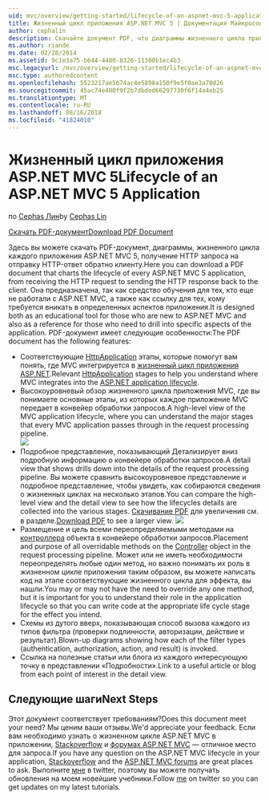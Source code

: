 ```yaml
---
uid: mvc/overview/getting-started/lifecycle-of-an-aspnet-mvc-5-application
title: Жизненный цикл приложения ASP.NET MVC 5 | Документация Майкрософт
author: cephalin
description: Скачайте документ PDF, что диаграммы жизненного цикла приложения ASP.NET MVC 5. В этом документе жизненного цикла показано высокоуровневое представление жизненного цикла MVC...
ms.author: riande
ms.date: 02/28/2014
ms.assetid: 9c1e3a75-b644-4480-8326-11300b1ec4b3
msc.legacyurl: /mvc/overview/getting-started/lifecycle-of-an-aspnet-mvc-5-application
msc.type: authoredcontent
ms.openlocfilehash: 5523217ae5674ac4e5898a150f9e5f0ae3a70d26
ms.sourcegitcommit: 45ac74e400f9f2b7dbded66297730f6f14a4eb25
ms.translationtype: MT
ms.contentlocale: ru-RU
ms.lasthandoff: 08/16/2018
ms.locfileid: "41824010"
---
```

<a name="lifecycle-of-an-aspnet-mvc-5-application"></a><span data-ttu-id="9bdfd-104">Жизненный цикл приложения ASP.NET MVC 5</span><span class="sxs-lookup"><span data-stu-id="9bdfd-104">Lifecycle of an ASP.NET MVC 5 Application</span></span>
====================
<span data-ttu-id="9bdfd-105">по [Cephas Лин](https://github.com/cephalin)</span><span class="sxs-lookup"><span data-stu-id="9bdfd-105">by [Cephas Lin](https://github.com/cephalin)</span></span>

[<span data-ttu-id="9bdfd-106">Скачать PDF-документ</span><span class="sxs-lookup"><span data-stu-id="9bdfd-106">Download PDF Document</span></span>](lifecycle-of-an-aspnet-mvc-5-application/_static/lifecycle-of-an-aspnet-mvc-5-application1.pdf)

<span data-ttu-id="9bdfd-107">Здесь вы можете скачать PDF-документ, диаграммы, жизненного цикла каждого приложения ASP.NET MVC 5, получение HTTP запроса на отправку HTTP-ответ обратно клиенту.</span><span class="sxs-lookup"><span data-stu-id="9bdfd-107">Here you can download a PDF document that charts the lifecycle of every ASP.NET MVC 5 application, from receiving the HTTP request to sending the HTTP response back to the client.</span></span> <span data-ttu-id="9bdfd-108">Она предназначена, так как средство обучения для тех, кто еще не работали с ASP.NET MVC, а также как ссылку для тех, кому требуется вникать в определенных аспектов приложения.</span><span class="sxs-lookup"><span data-stu-id="9bdfd-108">It is designed both as an educational tool for those who are new to ASP.NET MVC and also as a reference for those who need to drill into specific aspects of the application.</span></span> <span data-ttu-id="9bdfd-109">PDF-документ имеет следующие особенности:</span><span class="sxs-lookup"><span data-stu-id="9bdfd-109">The PDF document has the following features:</span></span>

- <span data-ttu-id="9bdfd-110">Соответствующие [HttpApplication](https://msdn.microsoft.com/library/system.web.httpapplication.aspx) этапы, которые помогут вам понять, где MVC интегрируется в [жизненный цикл приложения ASP.NET](https://msdn.microsoft.com/library/bb470252.aspx).</span><span class="sxs-lookup"><span data-stu-id="9bdfd-110">Relevant [HttpApplication](https://msdn.microsoft.com/library/system.web.httpapplication.aspx) stages to help you understand where MVC integrates into the [ASP.NET application lifecycle](https://msdn.microsoft.com/library/bb470252.aspx).</span></span>
- <span data-ttu-id="9bdfd-111">Высокоуровневый обзор жизненного цикла приложения MVC, где вы понимаете основные этапы, из которых каждое приложение MVC передает в конвейер обработки запросов.</span><span class="sxs-lookup"><span data-stu-id="9bdfd-111">A high-level view of the MVC application lifecycle, where you can understand the major stages that every MVC application passes through in the request processing pipeline.</span></span>  
    ![](lifecycle-of-an-aspnet-mvc-5-application/_static/image1.jpg)
- <span data-ttu-id="9bdfd-112">Подробное представление, показывающий Детализирует вниз подробную информацию о конвейере обработки запросов.</span><span class="sxs-lookup"><span data-stu-id="9bdfd-112">A detail view that shows drills down into the details of the request processing pipeline.</span></span> <span data-ttu-id="9bdfd-113">Вы можете сравнить высокоуровневое представление и подробное представление, чтобы увидеть, как собираются сведения о жизненных циклах на несколько этапов.</span><span class="sxs-lookup"><span data-stu-id="9bdfd-113">You can compare the high-level view and the detail view to see how the lifecycles details are collected into the various stages.</span></span> <span data-ttu-id="9bdfd-114">[Скачивание PDF](lifecycle-of-an-aspnet-mvc-5-application/_static/lifecycle-of-an-aspnet-mvc-5-application1.pdf) для увеличения см. в разделе.</span><span class="sxs-lookup"><span data-stu-id="9bdfd-114">[Download PDF](lifecycle-of-an-aspnet-mvc-5-application/_static/lifecycle-of-an-aspnet-mvc-5-application1.pdf) to see a larger view.</span></span>
    ![](lifecycle-of-an-aspnet-mvc-5-application/_static/image2.jpg)
- <span data-ttu-id="9bdfd-115">Размещение и цель всеми переопределяемыми методами на [контроллера](https://msdn.microsoft.com/library/system.web.mvc.controller.aspx) объекта в конвейере обработки запросов.</span><span class="sxs-lookup"><span data-stu-id="9bdfd-115">Placement and purpose of all overridable methods on the [Controller](https://msdn.microsoft.com/library/system.web.mvc.controller.aspx) object in the request processing pipeline.</span></span> <span data-ttu-id="9bdfd-116">Может или не иметь необходимости переопределять любые один метод, но важно понимать их роль в жизненном цикле приложения таким образом, вы можете написать код на этапе соответствующие жизненного цикла для эффекта, вы нашли.</span><span class="sxs-lookup"><span data-stu-id="9bdfd-116">You may or may not have the need to override any one method, but it is important for you to understand their role in the application lifecycle so that you can write code at the appropriate life cycle stage for the effect you intend.</span></span>
- <span data-ttu-id="9bdfd-117">Схемы из дутого вверх, показывающая способ вызова каждого из типов фильтра (проверки подлинности, авторизации, действие и результат).</span><span class="sxs-lookup"><span data-stu-id="9bdfd-117">Blown-up diagrams showing how each of the filter types (authentication, authorization, action, and result) is invoked.</span></span>
- <span data-ttu-id="9bdfd-118">Ссылка на полезные статьи или блога из каждого интересующую точку в представлении «Подробности».</span><span class="sxs-lookup"><span data-stu-id="9bdfd-118">Link to a useful article or blog from each point of interest in the detail view.</span></span>


## <a name="next-steps"></a><span data-ttu-id="9bdfd-119">Следующие шаги</span><span class="sxs-lookup"><span data-stu-id="9bdfd-119">Next Steps</span></span>

<span data-ttu-id="9bdfd-120">Этот документ соответствует требованиям?</span><span class="sxs-lookup"><span data-stu-id="9bdfd-120">Does this document meet your need?</span></span> <span data-ttu-id="9bdfd-121">Мы ценим ваши отзывы.</span><span class="sxs-lookup"><span data-stu-id="9bdfd-121">We'd appreciate your feedback.</span></span> <span data-ttu-id="9bdfd-122">Если вам необходимо узнать о жизненном цикле ASP.NET MVC в приложении, [Stackoverflow](http://stackoverflow.com/help) и [форумах ASP.NET MVC](https://forums.asp.net/1146.aspx) — отличное место для запроса.</span><span class="sxs-lookup"><span data-stu-id="9bdfd-122">If you have any question on the ASP.NET MVC lifecycle in your application, [Stackoverflow](http://stackoverflow.com/help) and the [ASP.NET MVC forums](https://forums.asp.net/1146.aspx) are great places to ask.</span></span> <span data-ttu-id="9bdfd-123">Выполните [мне](https://twitter.com/Cephas_MSFT) в twitter, поэтому вы можете получать обновления на моем новейшие учебники.</span><span class="sxs-lookup"><span data-stu-id="9bdfd-123">Follow [me](https://twitter.com/Cephas_MSFT) on twitter so you can get updates on my latest tutorials.</span></span>
